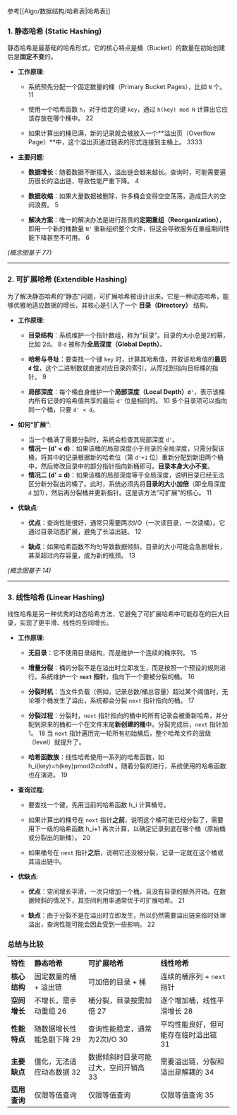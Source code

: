 参考[[Algo/数据结构/哈希表|哈希表]]

### 1. 静态哈希 (Static Hashing)

静态哈希是最基础的哈希形式，它的核心特点是桶（Bucket）的数量在初始创建后是**固定不变**的。

- **工作原理**:
    
    - 系统预先分配一个固定数量的桶（Primary Bucket Pages），比如 `N` 个。 11
        
    - 使用一个哈希函数 `h`，对于给定的键 `key`，通过 `h(key) mod N` 计算出它应该存放在哪个桶中。 22
        
    - 如果计算出的桶已满，新的记录就会被放入一个**溢出页（Overflow Page）**中，这个溢出页通过链表的形式连接到主桶上。 3333
        
- **主要问题**:
    
    - **数据增长**：随着数据不断插入，溢出链会越来越长。查询时，可能需要遍历很长的溢出链，导致性能严重下降。 4
        
    - **数据收缩**：如果大量数据被删除，许多桶会变得空空荡荡，造成巨大的空间浪费。 5
        
    - **解决方案**：唯一的解决办法是进行昂贵的**定期重组（Reorganization）**，即用一个新的桶数量 `N'` 重新组织整个文件，但这会导致服务在重组期间性能下降甚至不可用。 6
        

_(概念图基于 77)_

---

### 2. 可扩展哈希 (Extendible Hashing)

为了解决静态哈希的“静态”问题，可扩展哈希被设计出来。它是一种动态哈希，能够优雅地适应数据的增长，其核心是引入了一个 **目录（Directory）** 结构。

- **工作原理**:
    
    - **目录结构**：系统维护一个指针数组，称为“目录”。目录的大小总是2的幂，比如 2d。 8 `d` 被称为**全局深度（Global Depth）**。
        
    - **哈希与寻址**：要查找一个键 `key` 时，计算其哈希值，并取该哈希值的**最后 `d` 位**，这个二进制数就直接对应目录的索引，从而找到指向目标桶的指针。 9
        
    - **局部深度**：每个桶自身维护一个**局部深度（Local Depth）`d'`**，表示该桶内所有记录的哈希值共享的最后 `d'` 位是相同的。 10 多个目录项可以指向同一个桶，只要 `d' < d`。
        
- **如何“扩展”**:
    
    - 当一个桶满了需要分裂时，系统会检查其局部深度 `d'`。
    - **情况一 (d' &lt; d)**：如果该桶的局部深度小于目录的全局深度，只需分裂该桶，将其中的记录根据新的哈希位（第 `d'+1` 位）重新分配到新旧两个桶中，然后修改目录中的部分指针指向新桶即可。**目录本身大小不变**。
    - **情况二 (d' = d)**：如果该桶的局部深度等于全局深度，说明目录已经无法区分新分裂出的桶了。此时，系统必须先将**目录的大小加倍**（即全局深度 `d` 加1），然后再分裂桶并更新指针。这是该方法“可扩展”的核心。 11
        
- **优缺点**:
    
    - **优点**：查询性能很好，通常只需要两次I/O（一次读目录，一次读桶）。它通过目录动态扩展，避免了长溢出链。 12
        
    - **缺点**：如果哈希函数不均匀导致数据倾斜，目录的大小可能会急剧增长，甚至超过内存容量，成为新的瓶颈。 13
        

_(概念图基于 14)_

---

### 3. 线性哈希 (Linear Hashing)

线性哈希是另一种优秀的动态哈希方法，它避免了可扩展哈希中可能存在的巨大目录，实现了更平滑、线性的空间增长。

- **工作原理**:
    
    - **无目录**：它不使用目录结构，而是维护一个连续的桶序列。 15
        
    - **增量分裂**：桶的分裂不是在溢出时立即发生，而是按照一个预设的规则进行。系统维护一个 **`next` 指针**，指向下一个要被分裂的桶。 16
        
    - **分裂时机**：当文件负载（例如，记录总数/桶总容量）超过某个阈值时，无论哪个桶发生了溢出，系统都会分裂 `next` 指针指向的桶。 17
        
    - **分裂过程**：分裂时，`next` 指针指向的桶中的所有记录会被重新哈希，并分配到原来的桶和一个在文件末尾**新创建的桶**中。分裂完成后，`next` 指针加1。 18 当 `next` 指针遍历完一轮所有初始桶后，整个哈希文件的层级（level）就提升了。
        
    - **哈希函数族**：线性哈希使用一系列的哈希函数，如 h_i(key)=h(key)pmod2icdotN 。随着分裂的进行，系统使用的哈希函数也在演进。 19
        
- **查询过程**:
    
    - 要查找一个键，先用当前的哈希函数 h_i 计算桶号。
    - 如果计算出的桶号在 `next` 指针**之前**，说明这个桶可能已经分裂了，需要用下一级的哈希函数 h_i+1 再次计算，以确定记录到底在哪个桶（原始桶或分裂出的新桶）。 20
        
    - 如果桶号在 `next` 指针**之后**，说明它还没被分裂，记录一定就在这个桶或其溢出链中。
- **优缺点**:
    
    - **优点**：空间增长平滑，一次只增加一个桶，且没有目录的额外开销。在数据倾斜的情况下，其空间利用率通常优于可扩展哈希。 21
        
    - **缺点**：由于分裂不是在溢出时立即发生，所以仍然需要溢出链来临时处理溢出，查询性能可能会因此受到一些影响。 22
        

### 总结与比较

|          |                |                      |                      |
| -------- | -------------- | -------------------- | -------------------- |
| **特性**   | **静态哈希**       | **可扩展哈希**            | **线性哈希**             |
| **核心结构** | 固定数量的桶 + 溢出链   | 可加倍的目录 + 桶           | 连续的桶序列 + `next`指针    |
| **空间增长** | 不增长，需手动重组 26   | 桶分裂，目录按需加倍 27        | 逐个增加桶，线性平滑增长 28      |
| **性能特点** | 随数据增长性能急剧下降 29 | 查询性能稳定，通常为2次I/O 30   | 平均性能良好，但可能存在临时溢出链 31 |
| **主要缺点** | 僵化，无法适应动态数据 32 | 数据倾斜时目录可能过大，空间开销高 33 | 需要溢出链，分裂和溢出是解耦的 34   |
| **适用查询** | 仅限等值查询         | 仅限等值查询               | 仅限等值查询 35            |
